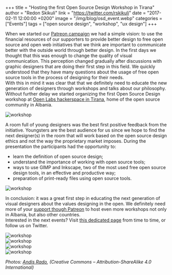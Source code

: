 +++
title = "Hosting the first Open Source Design Workshop in Tirana"
author = "Redon Skikuli"
link = "https://twitter.com/rskikuli"
date = "2017-02-11 12:00:00 +0200"
image = "/img/blog/osd_event.webp"
categories = ["Events"]
tags = ["open source design", "workshop", "ux design"]
+++

<p>When we started our <a href="https://www.patreon.com/ura" target="blank">Patreon campaign</a> we had a simple vision: to use the financial resources of our supporters to provide better design to free open source and open web initiatives that we think are important to communicate better with the outside world through better design. In the first days we thought that this was enough to change the quality of visual communication. This perception changed gradually after discussions with graphic designers that are doing their first step in this field. We quickly understood that they have many questions about the usage of free open source tools in the process of designing for their needs.<br /> With this in mind it was clear that that we definitely need to educate the new generation of designers through workshops and talks about our philosophy. Without further delay we started organizing the first Open Source Design workshop at <a href="https://openlabs.cc/" target="blank">Open Labs hackerspace in Tirana</a>, home of the open source community in Albania.</p>

<div class="large-12 large-centered centered-text columns">
<img src="/img/blog/workshop-1.webp" alt="workshop">
</div>
<div class="two spacing"></div>

<p>A room full of young designers was the best first positive feedback from the initiative. Youngsters are the best audience for us since we hope to find the next designer(s) in the room that will work based on the open source design ethics and not the way the proprietary market imposes.
During the presentation the participants had the opportunity to:
<ul>
<li>learn the definition of open source design;</li>
<li>understand the importance of working with open source tools;</li>
<li>ways to use GIMP and Inkscape, two of the most used free open source design tools, in an effective and productive way;</li>
<li>preparation of print-ready files using open source tools.</li>
</ul>
</p>

<div class="large-12 large-centered centered-text columns">
<img src="/img/blog/workshop-2.webp" alt="workshop">
</div>
<div class="two spacing"></div>

<p>In conclusion: it was a great first step in educating the next generation of visual designers about the values designing in the open. We definitely need more of your <a href="https://www.patreon.com/ura" target="blank">support though Patreon</a> to host even more workshops not only in Albania, but also other countries.<br /> Interested in the next events? Visit <a href="/events" target="blank">this dedicated page</a> from time to time, or follow us on Twitter.

<div class="large-12 large-centered centered-text columns">
<img src="/img/blog/workshop-3.webp" alt="workshop">
</div>
<div class="two spacing"></div>

<div class="large-12 large-centered centered-text columns">
<img src="/img/blog/workshop-4.webp" alt="workshop">
</div>
<div class="two spacing"></div>

<div class="large-12 large-centered centered-text columns">
<img src="/img/blog/workshop-5.webp" alt="workshop">
</div>
<div class="two spacing"></div>

<div class="large-12 large-centered centered-text columns">
<img src="/img/blog/workshop-7.webp" alt="workshop">
</div>
<div class="two spacing"></div>

<i>Photos: <a href="http://andisrado.com" target="blank">Andis Rado</a>, (Creative Commons – Attribution-ShareAlike 4.0 International)</i>
